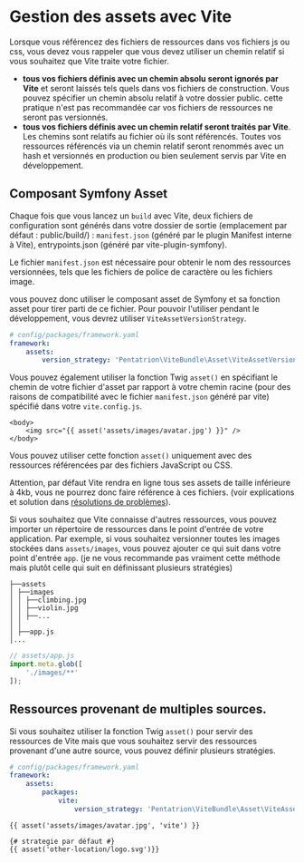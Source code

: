 # Gestion des assets avec Vite

Lorsque vous référencez des fichiers de ressources dans vos fichiers js ou css, vous devez vous rappeler que vous devez utiliser un chemin relatif si vous souhaitez que Vite traite votre fichier.
- **tous vos fichiers définis avec un chemin absolu seront ignorés par Vite** et seront laissés tels quels dans vos fichiers de construction. Vous pouvez spécifier un chemin absolu relatif à votre dossier public. cette pratique n'est pas recommandée car vos fichiers de ressources ne seront pas versionnés.
- **tous vos fichiers définis avec un chemin relatif seront traités par Vite**. Les chemins sont relatifs au fichier où ils sont référencés. Toutes vos ressources référencés via un chemin relatif seront renommés avec un hash et versionnés en production ou bien seulement servis par Vite en développement.

## Composant Symfony Asset

Chaque fois que vous lancez un `build` avec Vite, deux fichiers de configuration sont générés dans votre dossier de sortie (emplacement par défaut : public/build/) : `manifest.json` (généré par le plugin Manifest interne à Vite), entrypoints.json (généré par vite-plugin-symfony).

Le fichier `manifest.json` est nécessaire pour obtenir le nom des ressources versionnées, tels que les fichiers de police de caractère ou les fichiers image.

vous pouvez donc utiliser le composant asset de Symfony et sa fonction asset pour tirer parti de ce fichier.
Pour pouvoir l'utiliser pendant le développement, vous devrez utiliser `ViteAssetVersionStrategy`.

```yaml
# config/packages/framework.yaml
framework:
    assets:
        version_strategy: 'Pentatrion\ViteBundle\Asset\ViteAssetVersionStrategy'

```

Vous pouvez également utiliser la fonction Twig `asset()` en spécifiant le chemin de votre fichier d'asset par rapport à votre chemin racine (pour des raisons de compatibilité avec le fichier `manifest.json` généré par vite) spécifié dans votre `vite.config.js`.

```twig
<body>
    <img src="{{ asset('assets/images/avatar.jpg') }}" />
</body>
```

Vous pouvez utiliser cette fonction `asset()` uniquement avec des ressources référencées par des fichiers JavaScript ou CSS.

Attention, par défaut Vite rendra en ligne tous ses assets de taille inférieure à 4kb, vous ne pourrez donc faire référence à ces fichiers. (voir explications et solution dans [résolutions de problèmes](/fr/guide/troubleshooting.html#resolution-de-problemes)).

Si vous souhaitez que Vite connaisse d'autres ressources, vous pouvez importer un répertoire de ressources dans le point d'entrée de votre application. Par exemple, si vous souhaitez versionner toutes les images stockées dans `assets/images`, vous pouvez ajouter ce qui suit dans votre point d'entrée `app`. (je ne vous recommande pas vraiment cette méthode mais plutôt celle qui suit en définissant plusieurs stratégies)

```
├──assets
│ ├──images
│ │ ├──climbing.jpg
│ │ ├──violin.jpg
│ │ ├──...
│ │
│ ├──app.js
│...
```

```js
// assets/app.js
import.meta.glob([
    './images/**'
]);
```

## Ressources provenant de multiples sources.


Si vous souhaitez utiliser la fonction Twig `asset()` pour servir des ressources de Vite mais que vous souhaitez servir des ressources provenant d'une autre source, vous pouvez définir plusieurs stratégies.


```yaml
# config/packages/framework.yaml
framework:
    assets:
        packages:
            vite:
                version_strategy: 'Pentatrion\ViteBundle\Asset\ViteAssetVersionStrategy'
```

```twig
{{ asset('assets/images/avatar.jpg', 'vite') }}

{# strategie par défaut #}
{{ asset('other-location/logo.svg')}}
```
